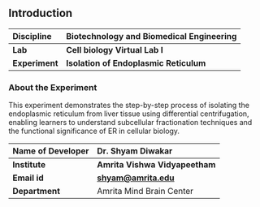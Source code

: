## Introduction


<b>Discipline | <b>Biotechnology and Biomedical Engineering
:--|:--|
<b> Lab | <b> Cell biology Virtual Lab I
<b> Experiment|     <b> Isolation of Endoplasmic Reticulum


### About the Experiment 

This experiment demonstrates the step-by-step process of isolating the endoplasmic reticulum from liver tissue using differential centrifugation, enabling learners to understand subcellular fractionation techniques and the functional significance of ER in cellular biology.
​

<b>Name of Developer | <b> Dr. Shyam Diwakar 
:--|:--|
<b> Institute | <b>  Amrita Vishwa Vidyapeetham
<b> Email id|     <b>  shyam@amrita.edu
<b> Department |  Amrita Mind Brain Center
